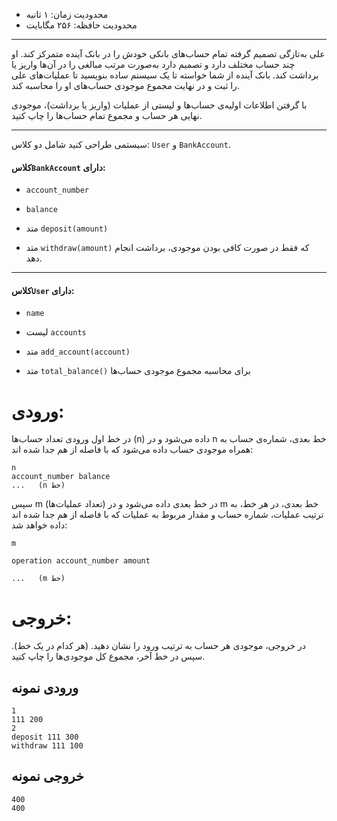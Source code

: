 + محدودیت زمان: ۱ ثانیه
+ محدودیت حافظه: ۲۵۶ مگابایت

----------
علی به‌تازگی تصمیم گرفته تمام حساب‌های بانکی خودش را در بانک آینده متمرکز کند. او چند حساب مختلف دارد و تصمیم دارد به‌صورت مرتب مبالغی را در آن‌ها واریز یا برداشت کند. بانک آینده از شما خواسته تا یک سیستم ساده بنویسید تا عملیات‌های علی را ثبت و در نهایت مجموع موجودی حساب‌های او را محاسبه کند.

با گرفتن اطلاعات اولیه‌ی حساب‌ها و لیستی از عملیات (واریز یا برداشت)، موجودی نهایی هر حساب و مجموع تمام حساب‌ها را چاپ کنید.

---

سیستمی طراحی کنید شامل دو کلاس: `User` و `BankAccount`.

#### کلاس`BankAccount` دارای:

+ `account_number`

+ `balance`

+ متد `deposit(amount)`

+ متد `withdraw(amount)` که فقط در صورت کافی بودن موجودی، برداشت انجام دهد.

---

####  کلاس`User` دارای:

+ `name`

+ لیست `accounts`

+ متد `add_account(account)`

+ متد `total_balance()` برای محاسبه مجموع موجودی حساب‌ها

# ورودی:
در خط اول ورودی تعداد حساب‌ها (n) داده می‌شود و در n خط بعدی، شماره‌ی حساب به همراه موجودی حساب داده می‌شود که با فاصله از هم جدا شده اند:
```
n
account_number balance
...   (n خط)

```

سپس m (تعداد عملیات‌ها) در خط بعدی داده می‌شود و در m خط بعدی، در هر خط، به ترتیب عملیات، شماره حساب و مقدار مربوط به عملیات که با فاصله از هم جدا شده اند داده خواهد شد:
```
m

operation account_number amount

...   (m خط)
```


# خروجی:

در خروجی،  موجودی هر حساب به ترتیب ورود را نشان دهید. (هر کدام در یک خط). سپس در خط آخر، مجموع کل موجودی‌ها را چاپ کنید.


## ورودی نمونه 
```
1
111 200
2
deposit 111 300
withdraw 111 100
```

## خروجی نمونه 
```
400
400
```
